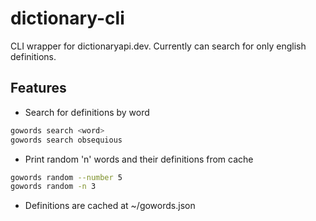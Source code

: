 # dictionary-cli
CLI wrapper for dictionaryapi.dev. Currently can search for only english definitions.

## Features

- Search for definitions by word
```bash
gowords search <word>
gowords search obsequious
```
- Print random 'n' words and their definitions from cache

```bash
gowords random --number 5  
gowords random -n 3
```

- Definitions are cached at ~/gowords.json

